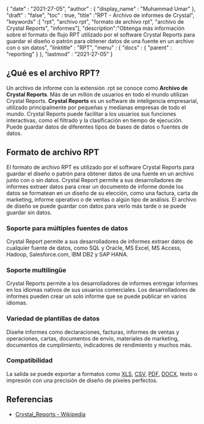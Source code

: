 {
  "date" : "2021-27-05",
  "author" : {
    "display_name" : "Muhammad Umar"
},
  "draft" : "false",
  "toc" : true,
  "title" :"RPT - Archivo de informes de Crystal",
  "keywords" :[ "rpt", "archivo rpt", "formato de archivo rpt", "archivo de Crystal Reports", "informes"],
  "description":"Obtenga más información sobre el formato de flujo RPT utilizado por el software Crystal Reports para guardar el diseño o patrón para obtener datos de una fuente en un archivo con o sin datos",
  "linktitle" : "RPT",
  "menu" : {
    "docs" : {
      "parent" : "reporting"
}
},
  "lastmod" : "2021-27-05"
}

## ¿Qué es el archivo RPT? ##
Un archivo de informe con la extensión .rpt se conoce como **Archivo de Crystal Reports**. Más de un millón de usuarios en todo el mundo utilizan Crystal Reports. **Crystal Reports** es un software de inteligencia empresarial, utilizado principalmente por pequeñas y medianas empresas de todo el mundo. Crystal Reports puede facilitar a los usuarios sus funciones interactivas, como el filtrado y la clasificación en tiempo de ejecución. Puede guardar datos de diferentes tipos de bases de datos o fuentes de datos.

## Formato de archivo RPT

El formato de archivo RPT es utilizado por el software Crystal Reports para guardar el diseño o patrón para obtener datos de una fuente en un archivo junto con o sin datos. Crystal Report permite a sus desarrolladores de informes extraer datos para crear un documento de informe donde los datos se formatean en un diseño de su elección, como una factura, carta de marketing, informe operativo o de ventas o algún tipo de análisis. El archivo de diseño se puede guardar con datos para verlo más tarde o se puede guardar sin datos.

### Soporte para múltiples fuentes de datos
Crystal Report permite a sus desarrolladores de informes extraer datos de cualquier fuente de datos, como SQL y Oracle, MS Excel, MS Access, Hadoop, Salesforce.com, IBM DB2 y SAP HANA.

### Soporte multilingüe
Crystal Reports permite a los desarrolladores de informes entregar informes en los idiomas nativos de sus usuarios comerciales. Los desarrolladores de informes pueden crear un solo informe que se puede publicar en varios idiomas.

### Variedad de plantillas de datos
Diseñe informes como declaraciones, facturas, informes de ventas y operaciones, cartas, documentos de envío, materiales de marketing, documentos de cumplimiento, indicadores de rendimiento y muchos más.

### Compatibilidad
La salida se puede exportar a formatos como [XLS](/es/spreadsheet/xlsx/), [CSV](/es/spreadsheet/csv/), [PDF](/es/pdf/), [DOCX](/es/word-processing/docx/), texto o impresión con una precisión de diseño de píxeles perfectos.




## Referencias ##

- [Crystal_Reports - Wikipedia](https://en.wikipedia.org/wiki/Crystal_Reports)

